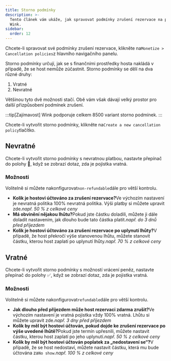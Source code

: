 ```yaml
---
title: Storno podmínky
description: >-
  Tento článek vám ukáže, jak spravovat podmínky zrušení rezervace na platformě
  Wink.
sidebar:
  order: 12
---
```

Chcete-li spravovat své podmínky zrušení rezervace, klikněte na`Monetize > Cancellation policies`z hlavního navigačního panelu.

Storno podmínky určují, jak se s finančními prostředky hosta nakládá v případě, že se host nemůže zúčastnit. Storno podmínky se dělí na dva různé druhy:

1. Vratné
2. Nevratné

Většinou tyto dvě možnosti stačí. Obě vám však dávají velký prostor pro další přizpůsobení podmínek zrušení.

:::tip\[Zajímavost]
Wink podporuje celkem 8500 variant storno podmínek.
:::

Chcete-li vytvořit storno podmínky, klikněte na`Create a new cancellation policy`tlačítko.

## Nevratné

Chcete-li vytvořit storno podmínky s nevratnou platbou, nastavte přepínač do polohy 🛑, když se zobrazí dotaz, zda je pojistka vratná.

### Možnosti

Volitelně si můžete nakonfigurovat`non-refundable`dále pro větší kontrolu.

* **Kolik je hostovi účtováno za zrušení rezervace?**&#x56;e výchozím nastavení je nevratná politika 100% nevratná politika. Výši platby si můžete upravit zde.*např. 50 % z celkové ceny*
* **Má obvinění nějakou lhůtu?**&#x50;okud jste částku doladili, můžete ji dále doladit nastavením, jak dlouho bude tato částka platit.*např. do 3 dnů před příjezdem*
* **Kolik je hostovi účtováno za zrušení rezervace po uplynutí lhůty?**&#x56; případě, že host překročí výše stanovenou lhůtu, můžete stanovit částku, kterou host zaplatí po uplynutí lhůty.*např. 70 % z celkové ceny*

## Vratné

Chcete-li vytvořit storno podmínky s možností vrácení peněz, nastavte přepínač do polohy ✅, když se zobrazí dotaz, zda je pojistka vratná.

### Možnosti

Volitelně si můžete nakonfigurovat`refundable`dále pro větší kontrolu.

* **Jak dlouho před příjezdem může host rezervaci zdarma zrušit?**&#x56;e výchozím nastavení je vratná pojistka vždy 100% vratná. Lhůtu si můžete upravit zde.*např. 3 dny před příjezdem*
* **Kolik by měl být hostovi účtován, pokud dojde ke zrušení rezervace po výše uvedené lhůtě?**&#x50;okud jste termín upřesnili, můžete nastavit částku, kterou host zaplatí po jeho uplynutí.*např. 50 % z celkové ceny*
* **Kolik by měl být hostovi účtován poplatek za „nedostavení se“?**&#x56; případě, že se host nedostaví, můžete nastavit částku, která mu bude účtována za`No show`.*např. 100 % z celkové ceny*

